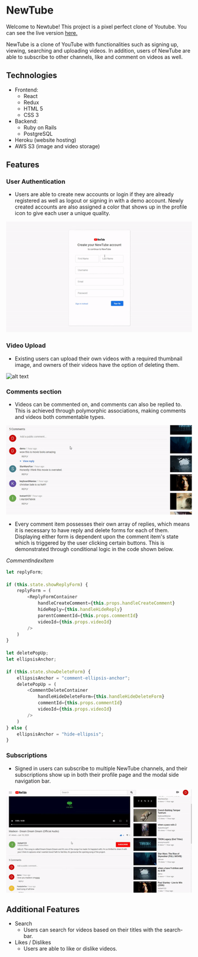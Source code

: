 # NewTube

Welcome to Newtube! This project is a pixel perfect clone of Youtube. You can see the live version [here.](https://new-tube-app.herokuapp.com/#/)

NewTube is a clone of YouTube with functionalities such as signing up, viewing, searching and uploading videos. In addition, users of NewTube are able to subscribe to other channels, like and comment on videos as well.


## Technologies

- Frontend:
    - React
    - Redux
    - HTML 5
    - CSS 3
- Backend:
    - Ruby on Rails
    - PostgreSQL
- Heroku (website hosting)
- AWS S3 (image and video storage)

## Features

### User Authentication
- Users are able to create new accounts or login if they are already registered as well as logout or signing in with a demo account. Newly created accounts are also assigned a color that shows up in the profile icon to give each user a unique quality.

![alt text](img/user-auth.gif "User Authentication")

### Video Upload
- Existing users can upload their own videos with a required thumbnail image, and owners of their videos have the option of deleting them.

![alt text](img/video-upload.gif "Video Upload")

### Comments section
- Videos can be commented on, and comments can also be replied to. This is achieved through polymorphic associations, making comments and videos both commentable types.

![alt text](img/comments.gif "Comments section")

- Every comment item possesses their own array of replies, which means it is necessary to have reply and delete forms for each of them. Displaying either form is dependent upon the comment item's state which is triggered by the user clicking certain buttons. This is demonstrated through conditional logic in the code shown below.

*CommentIndexItem*
```javascript
let replyForm;

if (this.state.showReplyForm) {
    replyForm = (
        <ReplyFormContainer 
            handleCreateComment={this.props.handleCreateComment} 
            hideReply={this.handleHideReply}
            parentCommentId={this.props.commentId}
            videoId={this.props.videoId}
        />
    )
}

let deletePopUp;
let ellipsisAnchor;

if (this.state.showDeleteForm) {
    ellipsisAnchor = "comment-ellipsis-anchor";
    deletePopUp = (
        <CommentDeleteContainer
            handleHideDeleteForm={this.handleHideDeleteForm} 
            commentId={this.props.commentId}
            videoId={this.props.videoId}
        />
    )
} else {
    ellipsisAnchor = "hide-ellipsis";
}
```

### Subscriptions
- Signed in users can subscribe to multiple NewTube channels, and their subscriptions show up in both their profile page and the modal side navigation bar. 

![alt text](img/subscriptions.gif "Subscriptions")

## Additional Features
- Search
    - Users can search for videos based on their titles with the search-bar.
- Likes / Dislikes
    - Users are able to like or dislike videos.
